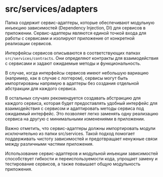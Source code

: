# src/services/adapters

Папка содержит сервис-адаптеры, которые обеспечивают модульную инъекцию зависимостей (Dependency Injection, DI) для сервисов в приложении. Сервис-адаптеры являются единой точкой входа для работы с сервисами и изолируют приложение от конкретной реализации сервисов.

Интерфейсы сервисов описываются в соответствующих папках `src/services/contracts`. Они определяют контракты для взаимодействия с сервисами и задают ожидаемые методы и функциональность.

В случае, когда интерфейсы сервисов имеют небольшую вариацию (например, как в случае с логгером), сервисы могут быть импортированы напрямую в адаптеры без создания отдельной абстракции для каждого сервиса.

В остальных случаях рекомендуется создавать абстракцию для каждого сервиса, которая будет предоставлять удобный интерфейс для взаимодействия с сервисом и адаптировать методы сервиса под ожидаемый интерфейс. Это позволяет легко заменять одну реализацию сервиса на другую с минимальными изменениями в приложении.

Важно отметить, что сервис-адаптеры должны импортировать модули исключительно из папки src/services. Такой подход помогает поддерживать чистоту зависимостей и предотвращает ненужные связи между различными частями приложения.

Использование сервис-адаптеров и модульной инъекции зависимостей способствует гибкости и переиспользуемости кода, упрощает замену и тестирование сервисов, а также повышает общую модульность приложения.

